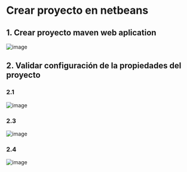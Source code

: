 # Crear proyecto en netbeans


## 1. Crear proyecto maven web aplication

![image](https://user-images.githubusercontent.com/31961588/192114602-91d33377-8e4f-46af-bad3-5f2d83e146a9.png)


## 2. Validar configuración de la propiedades del proyecto

### 2.1

![image](https://user-images.githubusercontent.com/31961588/192114869-9e3692c5-c6a6-48c9-9767-f3dce6a765fb.png)

### 2.3 

![image](https://user-images.githubusercontent.com/31961588/192114916-ca26089c-7d58-4e80-8e3c-1a534511d264.png)

### 2.4

![image](https://user-images.githubusercontent.com/31961588/192114950-12cf828f-05b2-47a7-8ca9-c3435eb05370.png)

